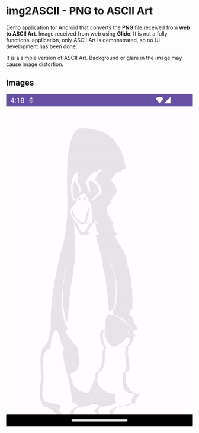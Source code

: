 # img2ASCII - PNG to ASCII Art 

Demo application for Android that converts the **PNG** file received from **web to ASCII Art**. Image received from web using **Glide**. It is not a fully functional application, only ASCII Art is demonstrated, so no UI development has been done.

It is a simple version of ASCII Art. Background or glare in the image may cause image distortion.


## Images
![Uygulama Ekran Görüntüsü](https://github.com/rabaduptis/img2ASCII-art/blob/main/sample_screenshot.png?width=600&height=300)
